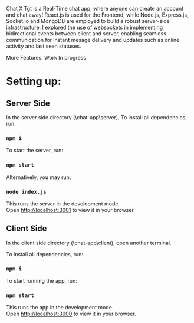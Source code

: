 Chat X Tgt is a Real-Time chat app, where anyone can create an account and chat away!
React.js is used for the Frontend, while Node.js, Express.js, Socket.io and MongoDB are employed to build a robust server-side infrastructure. I explored the use of websockets in implementing bidirectional events between client and server, enabling seamless communication for instant mesage delivery and updates such as online activity and last seen statuses.

More Features: Work In progress


# Setting up:

## Server Side
In the server side directory (\chat-app\server),
To install all dependencies, run:
### `npm i`

To start the server, run: 
### `npm start`

Alternatively, you may run: 
### `node index.js`


This runs the server in the development mode.\
Open [http://localhost:3001](http://localhost:3001) to view it in your browser.




## Client Side
In the client side directory (\chat-app\client), open another terminal.

To install all dependencies, run: 
### `npm i` 

To start running the app, run:
### `npm start`

This runs the app in the development mode.\
Open [http://localhost:3000](http://localhost:3000) to view it in your browser.
